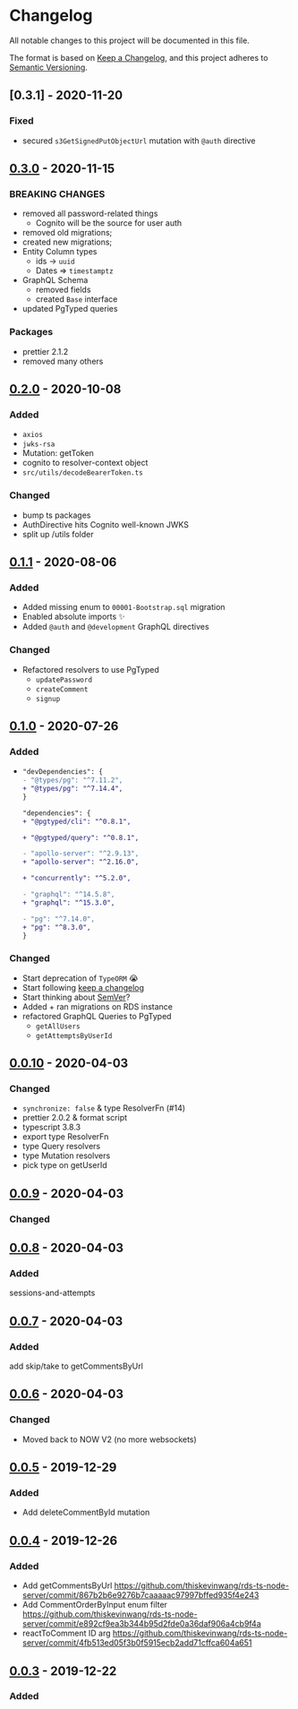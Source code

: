 # Changelog

All notable changes to this project will be documented in this file.

The format is based on [Keep a Changelog](https://keepachangelog.com/en/1.0.0/),
and this project adheres to [Semantic Versioning](https://semver.org/spec/v2.0.0.html).

## [0.3.1] - 2020-11-20

### Fixed

- secured `s3GetSignedPutObjectUrl` mutation with `@auth` directive

## [0.3.0] - 2020-11-15

### BREAKING CHANGES

- removed all password-related things
  - Cognito will be the source for user auth
- removed old migrations;
- created new migrations;
- Entity Column types
  - ids -> `uuid`
  - Dates => `timestamptz`
- GraphQL Schema
  - removed fields
  - created `Base` interface
- updated PgTyped queries

### Packages

- prettier 2.1.2
- removed many others

## [0.2.0] - 2020-10-08

### Added

- `axios`
- `jwks-rsa`
- Mutation: getToken
- cognito to resolver-context object
- `src/utils/decodeBearerToken.ts`

### Changed

- bump ts packages
- AuthDirective hits Cognito well-known JWKS
- split up /utils folder

## [0.1.1] - 2020-08-06

### Added

- Added missing enum to `00001-Bootstrap.sql` migration
- Enabled absolute imports ✨
- Added `@auth` and `@development` GraphQL directives

### Changed

- Refactored resolvers to use PgTyped
  - `updatePassword`
  - `createComment`
  - `signup`

## [0.1.0] - 2020-07-26

### Added

- ```diff
  "devDependencies": {
  - "@types/pg": "^7.11.2",
  + "@types/pg": "^7.14.4",
  }

  "dependencies": {
  + "@pgtyped/cli": "^0.8.1",

  + "@pgtyped/query": "^0.8.1",

  - "apollo-server": "^2.9.13",
  + "apollo-server": "^2.16.0",

  + "concurrently": "^5.2.0",

  - "graphql": "^14.5.8",
  + "graphql": "^15.3.0",

  - "pg": "^7.14.0",
  + "pg": "^8.3.0",
  }
  ```

### Changed

- Start deprecation of `TypeORM` 😭
- Start following [keep a changelog](https://keepachangelog.com/en/1.0.0/)
- Start thinking about [SemVer](https://semver.org)?
- Added + ran migrations on RDS instance
- refactored GraphQL Queries to PgTyped
  - `getAllUsers`
  - `getAttemptsByUserId`

## [0.0.10] - 2020-04-03

### Changed

- `synchronize: false` & type ResolverFn (#14)
- prettier 2.0.2 & format script
- typescript 3.8.3
- export type ResolverFn
- type Query resolvers
- type Mutation resolvers
- pick type on getUserId

## [0.0.9] - 2020-04-03

### Changed

## [0.0.8] - 2020-04-03

### Added

sessions-and-attempts

## [0.0.7] - 2020-04-03

### Added

add skip/take to getCommentsByUrl

## [0.0.6] - 2020-04-03

### Changed

- Moved back to NOW V2 (no more websockets)

## [0.0.5] - 2019-12-29

### Added

- Add deleteCommentById mutation

## [0.0.4] - 2019-12-26

### Added

- Add getCommentsByUrl https://github.com/thiskevinwang/rds-ts-node-server/commit/867b2b6e9276b7caaaaac97997bffed935f4e243
- Add CommentOrderByInput enum filter https://github.com/thiskevinwang/rds-ts-node-server/commit/e892cf9ea3b344b95d2fde0a36daf906a4cb9f4a
- reactToComment ID arg https://github.com/thiskevinwang/rds-ts-node-server/commit/4fb513ed05f3b0f5915ecb2add71cffca604a651

## [0.0.3] - 2019-12-22

### Added

[0.3.0]: https://github.com/thiskevinwang/rds-ts-node-server/compare/v0.2.0...v0.3.0
[0.2.0]: https://github.com/thiskevinwang/rds-ts-node-server/compare/v0.1.2...v0.2.0
[0.1.2]: https://github.com/thiskevinwang/rds-ts-node-server/compare/v0.1.1...v0.1.2
[0.1.1]: https://github.com/thiskevinwang/rds-ts-node-server/compare/v0.1.0...v0.1.1
[0.1.0]: https://github.com/thiskevinwang/rds-ts-node-server/compare/v0.0.10...v0.1.0
[0.0.10]: https://github.com/thiskevinwang/rds-ts-node-server/compare/v0.0.9...v0.0.10
[0.0.9]: https://github.com/thiskevinwang/rds-ts-node-server/compare/v0.0.8...v0.0.9
[0.0.8]: https://github.com/thiskevinwang/rds-ts-node-server/compare/v0.0.7...v0.0.8
[0.0.7]: https://github.com/thiskevinwang/rds-ts-node-server/compare/v0.0.6...v0.0.7
[0.0.6]: https://github.com/thiskevinwang/rds-ts-node-server/compare/v0.0.5...v0.0.6
[0.0.5]: https://github.com/thiskevinwang/rds-ts-node-server/compare/v0.0.4...v0.0.5
[0.0.4]: https://github.com/thiskevinwang/rds-ts-node-server/compare/v0.0.3...v0.0.4
[0.0.3]: https://github.com/thiskevinwang/rds-ts-node-server/compare/v0.0.2...v0.0.3
